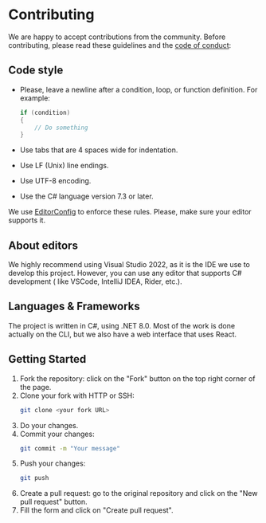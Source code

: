 # Contributing

We are happy to accept contributions from the community. Before contributing, please read these guidelines and the [code of conduct](CODE_OF_CONDUCT.md):

## Code style

- Please, leave a newline after a condition, loop, or function definition. For example:

	```csharp
	if (condition)
	{
		// Do something
	}
	```

- Use tabs that are 4 spaces wide for indentation.
- Use LF (Unix) line endings.
- Use UTF-8 encoding.
- Use the C# language version 7.3 or later.

We use [EditorConfig](https://editorconfig.org/) to enforce these rules. Please, make sure your editor supports it.

## About editors

We highly recommend using Visual Studio 2022, as it is the IDE we use to develop this project. However, you can use any editor that supports C# development (
like VSCode, IntelliJ IDEA, Rider, etc.).

## Languages & Frameworks

The project is written in C#, using .NET 8.0. Most of the work is done actually on the CLI, but we also have a web interface that uses React.

## Getting Started

1. Fork the repository: click on the "Fork" button on the top right corner of the page.
2. Clone your fork with HTTP or SSH:
	```bash
	git clone <your fork URL>
    ```
3. Do your changes.
4. Commit your changes:
	```bash
	git commit -m "Your message"
	```
5. Push your changes:
	```bash
	git push
	```
6. Create a pull request: go to the original repository and click on the "New pull request" button.
7. Fill the form and click on "Create pull request".